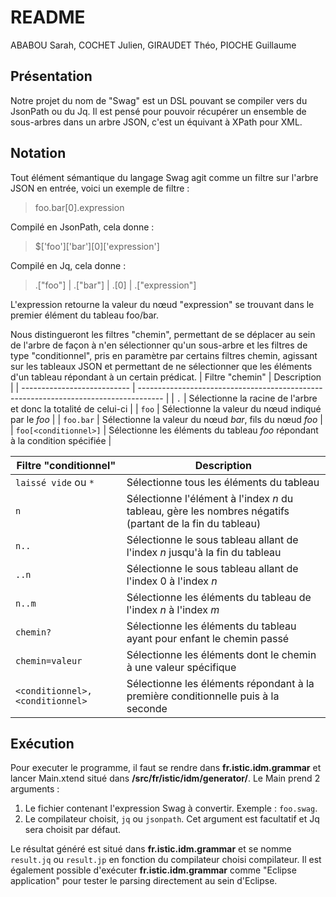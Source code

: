 # README
ABABOU Sarah, COCHET Julien, GIRAUDET Théo, PIOCHE Guillaume
## Présentation
Notre projet du nom de "Swag" est un DSL pouvant se compiler vers du JsonPath ou du Jq. Il est pensé pour pouvoir récupérer un ensemble de sous-arbres dans un arbre JSON, c'est un équivant à XPath pour XML.
## Notation
Tout élément sémantique du langage Swag agit comme un filtre sur l'arbre JSON en entrée, voici un exemple de filtre :
> foo.bar[0].expression

Compilé en JsonPath, cela donne :
> $['foo']['bar'][0]['expression']

Compilé en Jq, cela donne :
> .["foo"] | .["bar"] | .[0] | .["expression"]

L'expression retourne la valeur du nœud "expression" se trouvant dans le premier élément du tableau foo/bar.

Nous distingueront les filtres "chemin", permettant de se déplacer au sein de l'arbre de façon à n'en sélectionner qu'un sous-arbre et les filtres de type "conditionnel", pris en paramètre par certains filtres chemin, agissant sur les tableaux JSON et permettant de ne sélectionner que les éléments d'un tableau répondant à un certain prédicat.
| Filtre "chemin"             | Description                                                                          |
| --------------------------- | ------------------------------------------------------------------------------------ |
| ```.```                     | Sélectionne la racine de l'arbre et donc la totalité de celui-ci                     |
| ```foo```                   | Sélectionne la valeur du nœud indiqué par le *foo*                                   |
| ```foo.bar```               | Sélectionne la valeur du nœud *bar*, fils du nœud *foo*                              |
| ```foo[<conditionnel>]```   | Sélectionne les éléments du tableau *foo* répondant à la condition spécifiée         |


| Filtre "conditionnel"                | Description                                                                                              |
| ------------------------------------ | -------------------------------------------------------------------------------------------------------- |
| ```laissé vide``` ou ```*```         | Sélectionne tous les éléments du tableau                                                                 |
| ```n```                              | Sélectionne l'élément à l'index *n* du tableau, gère les nombres négatifs (partant de la fin du tableau) |
| ```n..```                            | Sélectionne le sous tableau allant de l'index *n* jusqu'à la fin du tableau                              |
| ```..n```                            | Sélectionne le sous tableau allant de l'index 0 à l'index *n*                                            |
| ```n..m```                           | Sélectionne les éléments du tableau de l'index *n* à l'index *m*                                         |
| ```chemin?```                        | Sélectionne les éléments du tableau ayant pour enfant le chemin passé                                    |
| ```chemin=valeur```                  | Sélectionne les éléments dont le chemin à une valeur spécifique                                          |
| ```<conditionnel>, <conditionnel>``` | Sélectionne les éléments répondant à la première conditionnelle puis à la seconde                        |

## Exécution
Pour executer le programme, il faut se rendre dans **fr.istic.idm.grammar** et lancer Main.xtend situé dans **/src/fr/istic/idm/generator/**.
Le Main prend 2 arguments :
1. Le fichier contenant l'expression Swag à convertir. Exemple : ```foo.swag```.
2. Le compilateur choisit, ```jq``` ou ```jsonpath```. Cet argument est facultatif et Jq sera choisit par défaut.

Le résultat généré est situé dans **fr.istic.idm.grammar** et se nomme ```result.jq``` ou ```result.jp``` en fonction du compilateur choisi compilateur.
Il est également possible d'exécuter **fr.istic.idm.grammar** comme "Eclipse application" pour tester le parsing directement au sein d'Eclipse.
